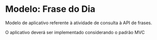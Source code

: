 # Modelo: Frase do Dia

Modelo de aplicativo referente à atividade de consulta à API de frases. 

O aplicativo deverá ser implementado considerando o padrão MVC

